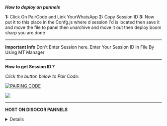 ***How to deploy on pannels***

**1:** Click On PairCode and Link YourWhatsApp
**2:** Copy Session ID
**3:** Now put it to this place in the
Confg.js where d session I'd is located then save it and move the file to panel then unarchive and move it out then deploy boom sharp you are done
___
**Important Info**
Don't Enter Session here.
Enter Your Session ID In File By Using MT Manager
___

**How to get Session ID ?**


*_Click the button below to Pair Code:_*

  <a href="https://session-testing-e48a9a3aba26.herokuapp.com/"><img title="PAIRING CODE" src="https://img.shields.io/badge/PAIR CODE-TOFAN-MDh?color=darkblue&style=for-the-badge&logo=stackshare"></a>
  

<a><img src='https://i.imgur.com/LyHic3i.gif'/>

 ___  

**HOST ON DISOCOR PANNELS**
<details>
<summary>CLICK FOR MORE</summary>
<a href="https://github.com/Qadeer-bhai/TOFAN-BRAND/archive/refs/heads/main.zip"><img src="https://img.shields.io/badge/DOWNLOAD%20FILES-yellow" alt="Rainhost Files" width="150"></a>
